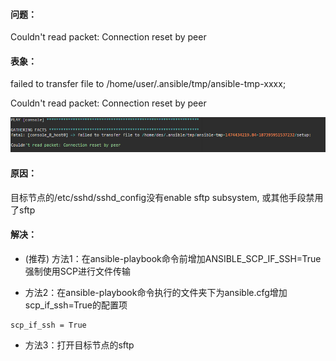 #### 问题：
Couldn't read packet: Connection reset by peer

#### 表象：
failed to transfer file to /home/user/.ansible/tmp/ansible-tmp-xxxx; 

Couldn't read packet: Connection reset by peer

![](/assets/reset_by_peer.png)

#### 原因：
目标节点的/etc/sshd/sshd_config没有enable sftp subsystem, 或其他手段禁用了sftp

#### 解决：

* (推荐) 方法1：在ansible-playbook命令前增加ANSIBLE_SCP_IF_SSH=True 强制使用SCP进行文件传输

* 方法2：在ansible-playbook命令执行的文件夹下为ansible.cfg增加scp_if_ssh=True的配置项
```
scp_if_ssh = True
```

* 方法3：打开目标节点的sftp

